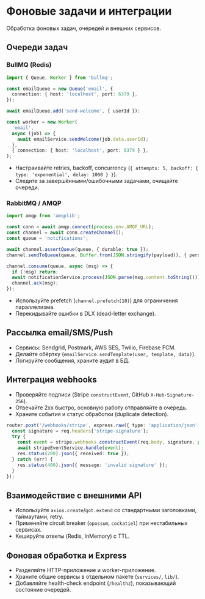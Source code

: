 # Фоновые задачи и интеграции

Обработка фоновых задач, очередей и внешних сервисов.

## Очереди задач

### BullMQ (Redis)

```ts
import { Queue, Worker } from 'bullmq';

const emailQueue = new Queue('email', {
  connection: { host: 'localhost', port: 6379 },
});

await emailQueue.add('send-welcome', { userId });

const worker = new Worker(
  'email',
  async (job) => {
    await emailService.sendWelcome(job.data.userId);
  },
  { connection: { host: 'localhost', port: 6379 } },
);
```

- Настраивайте retries, backoff, concurrency (`{ attempts: 5, backoff: { type: 'exponential', delay: 1000 } }`).
- Следите за завершёнными/ошибочными задачами, очищайте очереди.

### RabbitMQ / AMQP

```ts
import amqp from 'amqplib';

const conn = await amqp.connect(process.env.AMQP_URL);
const channel = await conn.createChannel();
const queue = 'notifications';

await channel.assertQueue(queue, { durable: true });
channel.sendToQueue(queue, Buffer.from(JSON.stringify(payload)), { persistent: true });

channel.consume(queue, async (msg) => {
  if (!msg) return;
  await notificationService.process(JSON.parse(msg.content.toString()));
  channel.ack(msg);
});
```

- Используйте prefetch (`channel.prefetch(10)`) для ограничения параллелизма.
- Перекидывайте ошибки в DLX (dead-letter exchange).

## Рассылка email/SMS/Push

- Сервисы: Sendgrid, Postmark, AWS SES, Twilio, Firebase FCM.
- Делайте обёртку (`emailService.sendTemplate(user, template, data)`).
- Логируйте сообщения, храните аудит в БД.

## Интеграция webhooks

- Проверяйте подписи (Stripe `constructEvent`, GitHub `X-Hub-Signature-256`).
- Отвечайте 2xx быстро, основную работу отправляйте в очередь.
- Храните события и статус обработки (duplicate detection).

```ts
router.post('/webhooks/stripe', express.raw({ type: 'application/json' }), async (req, res) => {
  const signature = req.headers['stripe-signature'];
  try {
    const event = stripe.webhooks.constructEvent(req.body, signature, process.env.STRIPE_SECRET);
    await stripeEventService.handle(event);
    res.status(200).json({ received: true });
  } catch (err) {
    res.status(400).json({ message: 'invalid signature' });
  }
});
```

## Взаимодействие с внешними API

- Используйте `axios.create`/`got.extend` со стандартными заголовками, таймаутами, retry.
- Применяйте circuit breaker (`opossum`, `cockatiel`) при нестабильных сервисах.
- Кешируйте ответы (Redis, InMemory) с TTL.

## Фоновая обработка и Express

- Разделяйте HTTP-приложение и worker-приложение.
- Храните общие сервисы в отдельном пакете (`services/`, `lib/`).
- Добавляйте health-check endpoint (`/healthz`), показывающий состояние очередей.
